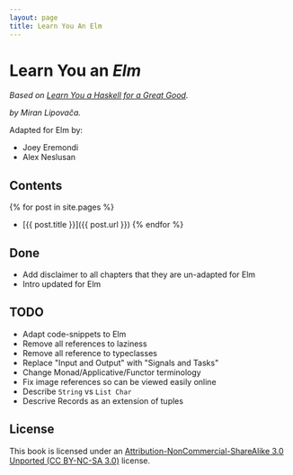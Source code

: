 ```yaml
---
layout: page
title: Learn You An Elm
---
```


Learn You an _Elm_
=====================================
_Based on [Learn You a Haskell for a Great Good](http://learnyouahaskell.com/chapters)._

_by Miran Lipovača._

Adapted for Elm by: 

* Joey Eremondi
* Alex Neslusan

Contents
----

{% for post in site.pages %}
* [{{ post.title }}]({{ post.url }})
{% endfor %}

Done
----

* Add disclaimer to all chapters that they are un-adapted for Elm
* Intro updated for Elm

TODO
----

* Adapt code-snippets to Elm
* Remove all references to laziness
* Remove all reference to typeclasses
* Replace "Input and Output" with "Signals and Tasks"
* Change Monad/Applicative/Functor terminology
* Fix image references so can be viewed easily online
* Describe `String` vs `List Char`
* Descrive Records as an extension of tuples

License
-------

This book is licensed under an [Attribution-NonCommercial-ShareAlike 3.0
Unported (CC BY-NC-SA 3.0)](http://creativecommons.org/licenses/by-nc-sa/3.0/)
license.
